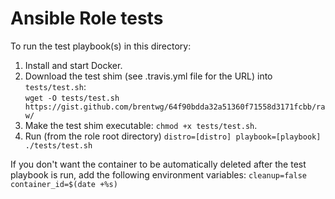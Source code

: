 # Ansible Role tests

To run the test playbook(s) in this directory:

  1. Install and start Docker.  
  1. Download the test shim (see .travis.yml file for the URL) into `tests/test.sh`:  
`wget -O tests/test.sh https://gist.github.com/brentwg/64f90bdda32a51360f71558d3171fcbb/raw/`  
  1. Make the test shim executable: `chmod +x tests/test.sh`.  
  1. Run (from the role root directory) `distro=[distro] playbook=[playbook] ./tests/test.sh`  

If you don't want the container to be automatically deleted after the test playbook is run, add the following environment variables: `cleanup=false container_id=$(date +%s)`
